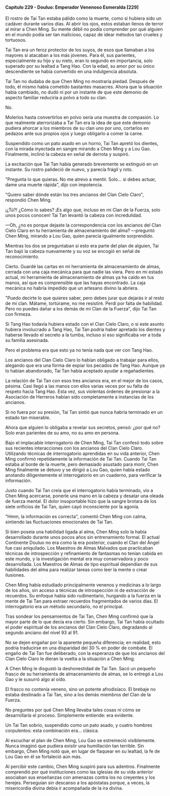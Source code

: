 
#### Capítulo 229 - Douluo: Emperador Venenoso Esmeralda [229]

El rostro de Tai Tan estaba pálido como la muerte, como si hubiera sido un cadáver durante varios días. Al abrir los ojos, estos estaban llenos de terror al mirar a Chen Ming. Su mente débil no podía comprender por qué alguien en el mundo podía ser tan malicioso, capaz de idear métodos tan crueles y tortuosos.

Tai Tan era un feroz protector de los suyos, de esos que llamaban a los mayores si atacaban a los más jóvenes. Para él, sus parientes, especialmente su hijo y su nieto, eran lo segundo en importancia, solo superado por su lealtad a Tang Hao. Con la edad, su amor por su único descendiente se había convertido en una indulgencia absoluta.

Tai Tan no dudaba de que Chen Ming no mostraría piedad. Después de todo, él mismo había cometido bastantes masacres. Ahora que la situación había cambiado, no dudó ni por un instante de que este demonio de aspecto familiar reduciría a polvo a todo su clan.

No.

Molerlos hasta convertirlos en polvo sería una muestra de compasión. Lo que realmente aterrorizaba a Tai Tan era la idea de que este demonio pudiera ahorcar a los miembros de su clan uno por uno, cortarlos en pedazos ante sus propios ojos y luego obligarlo a comer la carne.

Suspendido como un pato asado en un horno, Tai Tan apretó los dientes, con la mirada inyectada en sangre mirando a Chen Ming y a Lou Gao. Finalmente, inclinó la cabeza en señal de derrota y suspiró.

La excitación que Tai Tan había generado brevemente se extinguió en un instante. Su rostro palideció de nuevo, y parecía frágil y roto.

"Pregunta lo que quieras. No me atrevo a mentir. Solo... si debes actuar, dame una muerte rápida", dijo con impotencia.

"Quiero saber dónde están los tres ancianos del Clan Cielo Claro", respondió Chen Ming.

¡¿Tú?! ¿Cómo lo sabes? ¡Es algo que, incluso en mi Clan de la Fuerza, solo unos pocos conocen! Tai Tan levantó la cabeza con incredulidad.

—Oh, ¿no es porque dejaste la correspondencia con los ancianos del Clan Cielo Claro en tu herramienta de almacenamiento del alma? —preguntó Chen Ming, mirando a Lou Gao, quien parecía igualmente sorprendido.

Mientras los dos se preguntaban si esto era parte del plan de alguien, Tai Tan bajó la cabeza nuevamente y su voz se encogió en señal de reconocimiento.

Cierto. Guardé las cartas en mi herramienta de almacenamiento de almas, cerrada con una caja mecánica para que nadie las viera. Pero en mi estado actual, mi herramienta de almacenamiento de almas ya ha caído en tus manos, así que es comprensible que las hayas encontrado. La caja mecánica no habría impedido que un artesano divino la abriera.

"Puedo decirte lo que quieres saber, pero debes jurar que dejarás ir al resto de mi clan. Mátame, tortúrame, no me resistiré. Perdí por falta de habilidad. Pero no puedes dañar a los demás de mi Clan de la Fuerza", dijo Tai Tan con firmeza.

Si Tang Hao todavía hubiera estado con el Clan Cielo Claro, o si este asunto hubiera involucrado a Tang Hao, Tai Tan podría haber apretado los dientes y haberse llevado el secreto a la tumba, incluso si eso significaba ver a toda su familia asesinada.

Pero el problema era que esto ya no tenía nada que ver con Tang Hao.

Los ancianos del Clan Cielo Claro lo habían obligado a trabajar para ellos, alegando que era una forma de expiar los pecados de Tang Hao. Aunque ya lo habían abandonado, Tai Tan había aceptado ayudar a regañadientes.

La relación de Tai Tan con esos tres ancianos era, en el mejor de los casos, pésima. Casi llegó a las manos con ellos varias veces por su falta de respeto hacia Tang Hao. Esta vez, sus violentas órdenes de presionar a la Asociación de Herreros habían sido completamente a instancias de los ancianos.

Si no fuera por su presión, Tai Tan sintió que nunca habría terminado en un estado tan miserable.

Ahora que alguien lo obligaba a revelar sus secretos, pensó: ¿por qué no? Solo eran parientes de su amo, no su amo en persona.

Bajo el implacable interrogatorio de Chen Ming, Tai Tan confesó todo sobre sus recientes interacciones con los ancianos del Clan Cielo Claro. Utilizando técnicas de interrogatorio aprendidas en su vida anterior, Chen Ming confirmó repetidamente la información de Tai Tan. Cuando Tai Tan estaba al borde de la muerte, pero demasiado asustado para morir, Chen Ming finalmente se detuvo y se dirigió a Lou Gao, quien había estado anotando diligentemente el interrogatorio en un cuaderno, para verificar la información.

Justo cuando Tai Tan creía que el interrogatorio había terminado, vio a Chen Ming acercarse, ponerle una mano en la cabeza y desatar una oleada de fuerza mental. El dolor insoportable hizo que la sangre brotara de los siete orificios de Tai Tan, quien cayó inconsciente por la agonía.

"Hmm, la información es correcta", comentó Chen Ming con calma, sintiendo las fluctuaciones emocionales de Tai Tan.

Si bien poseía una habilidad ligada al alma, Chen Ming solo la había desarrollado durante unos pocos años sin entrenamiento formal. El actual Continente Douluo no era como la era posterior, cuando el Clan del Ángel fue casi aniquilado. Los Maestros de Almas Malvados que practicaban técnicas de introspección y refinamiento de fantasmas no tenían cabida en este mundo, y la investigación mental era muy conservadora y poco desarrollada. Los Maestros de Almas de tipo espiritual dependían de sus habilidades del alma para realizar tareas como leer la mente o crear ilusiones.

Chen Ming había estudiado principalmente venenos y medicinas a lo largo de los años, sin acceso a técnicas de introspección ni de extracción de recuerdos. Su enfoque había sido rudimentario, hurgando a la fuerza en la mente de Tai Tan para extraer recuerdos fragmentados de varios días. El interrogatorio era un método secundario, no el principal.

Tras sondear los pensamientos de Tai Tan, Chen Ming confirmó que la mayor parte de lo que decía era cierto. Sin embargo, Tai Tan había ocultado el poder espiritual de los ancianos del Clan Cielo Claro, degradando al segundo anciano del nivel 93 al 91.

No se dejen engañar por la aparente pequeña diferencia; en realidad, esto podría traducirse en una disparidad del 30 % en poder de combate. El engaño de Tai Tan fue deliberado, con la esperanza de que los ancianos del Clan Cielo Claro le dieran la vuelta a la situación a Chen Ming.

A Chen Ming le disgustó la deshonestidad de Tai Tan. Sacó un pequeño frasco de su herramienta de almacenamiento de almas, se lo entregó a Lou Gao y le susurró algo al oído.

El frasco no contenía veneno, sino un potente afrodisíaco. El brebaje no estaba destinado a Tai Tan, sino a los demás miembros del Clan de la Fuerza.

No preguntes por qué Chen Ming llevaba tales cosas ni cómo se desarrollaría el proceso. Simplemente entiende: era evidente.

Un Tai Tan sobrio, suspendido como un pato asado, y cuatro hombres corpulentos: esta combinación era... clásica.

Al escuchar el plan de Chen Ming, Lou Gao se estremeció visiblemente. Nunca imaginó que pudiera existir una humillación tan terrible. Sin embargo, Chen Ming notó que, en lugar de flaquear en su lealtad, la fe de Lou Gao en él se fortaleció aún más.

Al percibir este cambio, Chen Ming suspiró para sus adentros. Finalmente comprendió por qué instituciones como las iglesias de su vida anterior asociaban sus enseñanzas con amenazas contra los no creyentes y los herejes. Perseguían sin descanso a los apóstatas porque, a veces, la misericordia divina debía ir acompañada de la ira divina.
